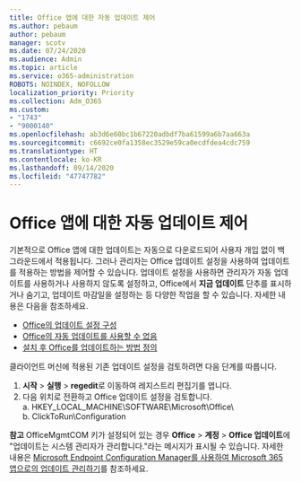 ```yaml
---
title: Office 앱에 대한 자동 업데이트 제어
ms.author: pebaum
author: pebaum
manager: scotv
ms.date: 07/24/2020
ms.audience: Admin
ms.topic: article
ms.service: o365-administration
ROBOTS: NOINDEX, NOFOLLOW
localization_priority: Priority
ms.collection: Adm_O365
ms.custom:
- "1743"
- "9000140"
ms.openlocfilehash: ab3d6e60bc1b67220adbdf7ba61599a6b7aa663a
ms.sourcegitcommit: c6692ce0fa1358ec3529e59ca0ecdfdea4cdc759
ms.translationtype: HT
ms.contentlocale: ko-KR
ms.lasthandoff: 09/14/2020
ms.locfileid: "47747782"
---
```

# <a name="control-automatic-updates-for-office-apps"></a>Office 앱에 대한 자동 업데이트 제어

기본적으로 Office 앱에 대한 업데이트는 자동으로 다운로드되어 사용자 개입 없이 백그라운드에서 적용됩니다. 그러나 관리자는 Office 업데이트 설정을 사용하여 업데이트를 적용하는 방법을 제어할 수 있습니다. 업데이트 설정을 사용하면 관리자가 자동 업데이트를 사용하거나 사용하지 않도록 설정하고, Office에서 **지금 업데이트** 단추를 표시하거나 숨기고, 업데이트 마감일을 설정하는 등 다양한 작업을 할 수 있습니다. 자세한 내용은 다음을 참조하세요.

- [Office의 업데이트 설정 구성](https://docs.microsoft.com/deployoffice/configure-update-settings-for-office-365-proplus)  
- [Office의 자동 업데이트를 사용할 수 없음](https://support.microsoft.com/help/2753538/automatic-updating-for-office-2013-and-office-2016-click-to-run-is-not)  
- [설치 후 Office를 업데이트하는 방법 정의](https://docs.microsoft.com/deployoffice/configuration-options-for-the-office-2016-deployment-tool#updates-element)

클라이언트 머신에 적용된 기존 업데이트 설정을 검토하려면 다음 단계를 따릅니다.

1. **시작** > **실행** > **regedit**로 이동하여 레지스트리 편집기를 엽니다.
2. 다음 위치로 전환하고 Office 업데이트 설정을 검토합니다.  
    a. HKEY_LOCAL_MACHINE\SOFTWARE\Microsoft\Office\  
    b. ClickToRun\Configuration

**참고**  OfficeMgmtCOM 키가 설정되어 있는 경우 **Office** > **계정** > **Office 업데이트**에 "업데이트는 시스템 관리자가 관리합니다."라는 메시지가 표시될 수 있습니다. 자세한 내용은 [Microsoft Endpoint Configuration Manager를 사용하여 Microsoft 365 앱으로의 업데이트 관리하기](https://docs.microsoft.com/deployoffice/manage-updates-to-office-365-proplus-with-system-center-configuration-manager#method-1-use-office-deployment-tool-to-enable-office-365-clients-to-receive-updates-from-configuration-manager)를 참조하세요.  